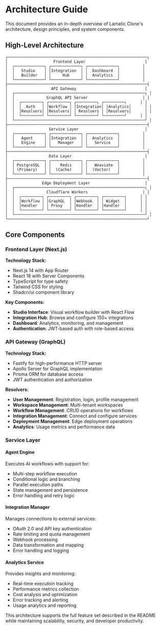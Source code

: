 # Architecture Guide

This document provides an in-depth overview of Lamatic Clone's architecture, design principles, and system components.

## High-Level Architecture

```
┌─────────────────────────────────────────────────────────────┐
│                    Frontend Layer                          │
│  ┌─────────────┐ ┌─────────────┐ ┌─────────────┐          │
│  │   Studio    │ │Integration  │ │  Dashboard  │          │
│  │   Builder   │ │     Hub     │ │  Analytics  │          │
│  └─────────────┘ └─────────────┘ └─────────────┘          │
├─────────────────────────────────────────────────────────────┤
│                   API Gateway                              │
│  ┌─────────────────────────────────────────────────────────┐ │
│  │              GraphQL API Server                        │ │
│  │  ┌─────────┐ ┌─────────┐ ┌─────────┐ ┌─────────┐      │ │
│  │  │  Auth   │ │Workflow │ │Integration│ │Analytics│      │ │
│  │  │Resolvers│ │Resolvers│ │ Resolvers │ │Resolvers│      │ │
│  │  └─────────┘ └─────────┘ └─────────┘ └─────────┘      │ │
│  └─────────────────────────────────────────────────────────┘ │
├─────────────────────────────────────────────────────────────┤
│                  Service Layer                             │
│  ┌─────────────┐ ┌─────────────┐ ┌─────────────┐          │
│  │   Agent     │ │Integration  │ │  Analytics  │          │
│  │   Engine    │ │   Manager   │ │   Service   │          │
│  └─────────────┘ └─────────────┘ └─────────────┘          │
├─────────────────────────────────────────────────────────────┤
│                  Data Layer                                │
│  ┌─────────────┐ ┌─────────────┐ ┌─────────────┐          │
│  │ PostgreSQL  │ │    Redis    │ │   Weaviate  │          │
│  │ (Primary)   │ │  (Cache)    │ │  (Vector)   │          │
│  └─────────────┘ └─────────────┘ └─────────────┘          │
├─────────────────────────────────────────────────────────────┤
│               Edge Deployment Layer                        │
│  ┌─────────────────────────────────────────────────────────┐ │
│  │              Cloudflare Workers                        │ │
│  │  ┌─────────┐ ┌─────────┐ ┌─────────┐ ┌─────────┐      │ │
│  │  │Workflow │ │GraphQL  │ │Webhook  │ │ Widget  │      │ │
│  │  │Handler  │ │ Proxy   │ │Handler  │ │Handler  │      │ │
│  │  └─────────┘ └─────────┘ └─────────┘ └─────────┘      │ │
│  └─────────────────────────────────────────────────────────┘ │
└─────────────────────────────────────────────────────────────┘
```

## Core Components

### Frontend Layer (Next.js)

**Technology Stack:**
- Next.js 14 with App Router
- React 18 with Server Components
- TypeScript for type safety
- Tailwind CSS for styling
- Shadcn/ui component library

**Key Components:**
- **Studio Interface**: Visual workflow builder with React Flow
- **Integration Hub**: Browse and configure 150+ integrations
- **Dashboard**: Analytics, monitoring, and management
- **Authentication**: JWT-based auth with role-based access

### API Gateway (GraphQL)

**Technology Stack:**
- Fastify for high-performance HTTP server
- Apollo Server for GraphQL implementation
- Prisma ORM for database access
- JWT authentication and authorization

**Resolvers:**
- **User Management**: Registration, login, profile management
- **Workspace Management**: Multi-tenant workspaces
- **Workflow Management**: CRUD operations for workflows
- **Integration Management**: Connect and configure services
- **Deployment Management**: Edge deployment operations
- **Analytics**: Usage metrics and performance data

### Service Layer

#### Agent Engine
Executes AI workflows with support for:
- Multi-step workflow execution
- Conditional logic and branching
- Parallel execution paths
- State management and persistence
- Error handling and retry logic

#### Integration Manager
Manages connections to external services:
- OAuth 2.0 and API key authentication
- Rate limiting and quota management
- Webhook processing
- Data transformation and mapping
- Error handling and logging

#### Analytics Service
Provides insights and monitoring:
- Real-time execution tracking
- Performance metrics collection
- Cost analysis and optimization
- Error tracking and alerting
- Usage analytics and reporting

This architecture supports the full feature set described in the README while maintaining scalability, security, and developer productivity.
